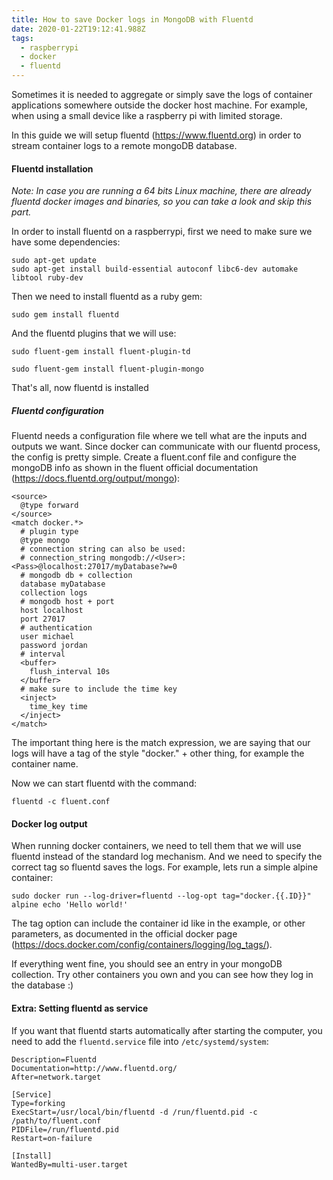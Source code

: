 ```yaml
---
title: How to save Docker logs in MongoDB with Fluentd
date: 2020-01-22T19:12:41.988Z
tags:
  - raspberrypi
  - docker
  - fluentd
---
```

Sometimes it is needed to aggregate or simply save the logs of container applications somewhere outside the docker host machine. For example, when using a small device like a raspberry pi with limited storage.

In this guide we will setup fluentd (https://www.fluentd.org) in order to stream container logs to a remote mongoDB database.

#### Fluentd installation

*Note: In case you are running a 64 bits Linux machine, there are already fluentd docker images and binaries, so you can take a look and skip this part.*

In order to install fluentd on a raspberrypi, first we need to make sure we have some dependencies:
```
sudo apt-get update
sudo apt-get install build-essential autoconf libc6-dev automake libtool ruby-dev
```

Then we need to install fluentd as a ruby gem:
```
sudo gem install fluentd
```

And the fluentd plugins that we will use:
```
sudo fluent-gem install fluent-plugin-td
```
```
sudo fluent-gem install fluent-plugin-mongo
```

That's all, now fluentd is installed

##### Fluentd configuration
Fluentd needs a configuration file where we tell what are the inputs and outputs we want. Since docker can communicate with our fluentd process, the config is pretty simple.
Create a fluent.conf file and configure the mongoDB info as shown in the fluent official documentation (https://docs.fluentd.org/output/mongo):
```
<source>
  @type forward
</source>
<match docker.*>
  # plugin type
  @type mongo
  # connection string can also be used: 
  # connection_string mongodb://<User>:<Pass>@localhost:27017/myDatabase?w=0
  # mongodb db + collection
  database myDatabase
  collection logs
  # mongodb host + port
  host localhost
  port 27017
  # authentication
  user michael
  password jordan
  # interval
  <buffer>
    flush_interval 10s
  </buffer>
  # make sure to include the time key
  <inject>
    time_key time
  </inject>
</match>
```
The important thing here is the match expression, we are saying that our logs will have a tag of the style "docker." + other thing, for example the container name.

Now we can start fluentd with the command:
```
fluentd -c fluent.conf
```

#### Docker log output
When running docker containers, we need to tell them that we will use fluentd instead of the standard log mechanism. And we need to specify the correct tag so fluentd saves the logs. For example, lets run a simple alpine container:
```
sudo docker run --log-driver=fluentd --log-opt tag="docker.{{.ID}}" alpine echo﻿ 'Hello world!'
```
The tag option can include the container id like in the example, or other parameters, as documented in the official docker page (https://docs.docker.com/config/containers/logging/log_tags/). 

If everything went fine, you should see an entry in your mongoDB collection. Try other containers you own and you can see how they log in the database :)


#### Extra: Setting fluentd as service
If you want that fluentd starts automatically after starting the computer, you need to add the `fluentd.service` file into `/etc/systemd/system`:
```
Description=Fluentd
Documentation=http://www.fluentd.org/
After=network.target

[Service]
Type=forking
ExecStart=/usr/local/bin/fluentd -d /run/fluentd.pid -c /path/to/fluent.conf
PIDFile=/run/fluentd.pid
Restart=on-failure

[Install]
WantedBy=multi-user.target
```
